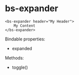 # bs-expander

```
<bs-expander header="My Header">
    My Content
</bs-expander>
```

Bindable properties:

- expanded

Methods:

- toggle()